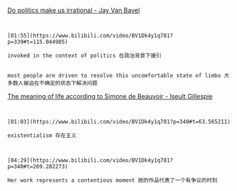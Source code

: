 [Do politics make us irrational - Jay Van Bavel](https://www.bilibili.com/video/BV1Dk4y1q781?p=339)


```ad-note


[01:55](https://www.bilibili.com/video/BV1Dk4y1q781?p=339#t=115.044905)

invoked in the context of politics 在政治背景下援引

```

```ad-note

most people are driven to resolve this uncomfortable state of limbo 大多数人被迫在不确定的状态下解决问题

```

[The meaning of life according to Simone de Beauvoir - Iseult Gillespie](https://www.bilibili.com/video/BV1Dk4y1q781?p=340)

```ad-note


[01:03](https://www.bilibili.com/video/BV1Dk4y1q781?p=340#t=63.565211)

existentialism 存在主义

```

```ad-note


[04:29](https://www.bilibili.com/video/BV1Dk4y1q781?p=340#t=269.282273)

Her work represents a contentious moment 她的作品代表了一个有争议的时刻

```